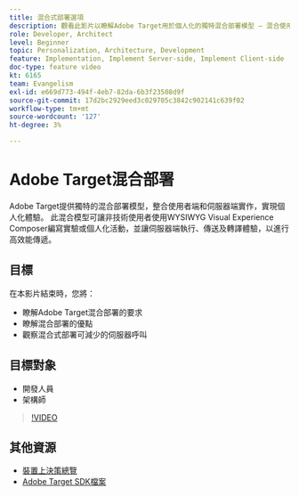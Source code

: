 ```yaml
---
title: 混合式部署選項
description: 觀看此影片以瞭解Adobe Target用於個人化的獨特混合部署模型 — 混合使用使用者端和伺服器端實作。
role: Developer, Architect
level: Beginner
topic: Personalization, Architecture, Development
feature: Implementation, Implement Server-side, Implement Client-side
doc-type: feature video
kt: 6165
team: Evangelism
exl-id: e669d773-494f-4eb7-82da-6b3f23508d9f
source-git-commit: 17d2bc2929eed3c029705c3842c902141c639f02
workflow-type: tm+mt
source-wordcount: '127'
ht-degree: 3%

---
```


# Adobe Target混合部署

Adobe Target提供獨特的混合部署模型，整合使用者端和伺服器端實作，實現個人化體驗。 此混合模型可讓非技術使用者使用WYSIWYG Visual Experience Composer編寫實驗或個人化活動，並讓伺服器端執行、傳送及轉譯體驗，以進行高效能傳遞。

## 目標

在本影片結束時，您將：

* 瞭解Adobe Target混合部署的要求
* 瞭解混合部署的優點
* 觀察混合式部署可減少的伺服器呼叫

## 目標對象

* 開發人員
* 架構師

>[!VIDEO](https://video.tv.adobe.com/v/41698/?quality=12)

## 其他資源

* [裝置上決策總覽](https://experienceleague.adobe.com/docs/target-learn/tutorials/implementation/on-device-decisioning-overview.html?lang=en#implementation)
* [Adobe Target SDK檔案](https://adobetarget-sdks.gitbook.io/docs/on-device-decisioning/introduction-to-on-device-decisioning)
